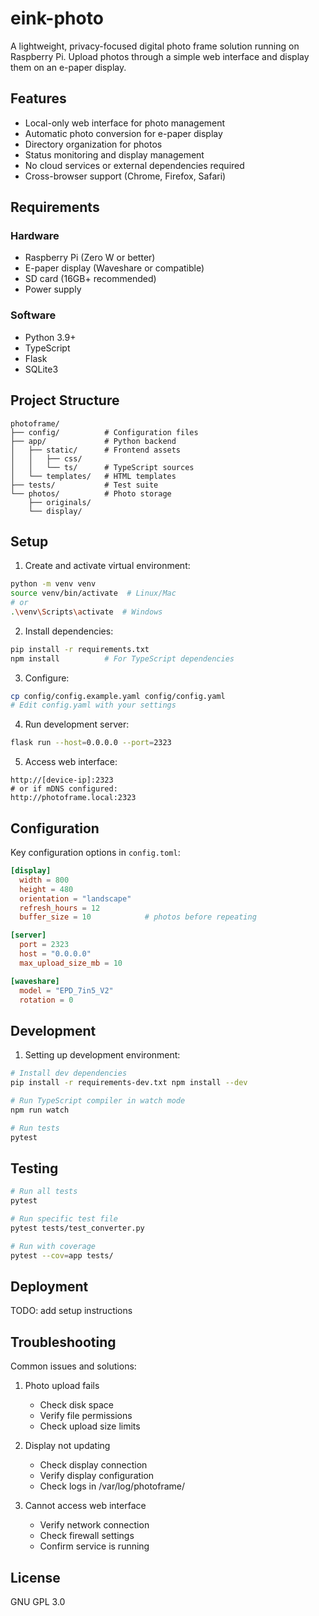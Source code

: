 # eink-photo

A lightweight, privacy-focused digital photo frame solution running on Raspberry
Pi. Upload photos through a simple web interface and display them on an e-paper
display.

## Features

- Local-only web interface for photo management
- Automatic photo conversion for e-paper display
- Directory organization for photos
- Status monitoring and display management
- No cloud services or external dependencies required
- Cross-browser support (Chrome, Firefox, Safari)

## Requirements

### Hardware
- Raspberry Pi (Zero W or better)
- E-paper display (Waveshare or compatible)
- SD card (16GB+ recommended)
- Power supply

### Software
- Python 3.9+
- TypeScript
- Flask
- SQLite3

## Project Structure
```
photoframe/
├── config/          # Configuration files
├── app/             # Python backend
│   ├── static/      # Frontend assets
│   │   ├── css/
│   │   └── ts/      # TypeScript sources
│   └── templates/   # HTML templates
├── tests/           # Test suite
└── photos/          # Photo storage
    ├── originals/
    └── display/
```

## Setup

1. Create and activate virtual environment:
```bash
python -m venv venv
source venv/bin/activate  # Linux/Mac
# or
.\venv\Scripts\activate  # Windows
```

2. Install dependencies:
```bash
pip install -r requirements.txt
npm install          # For TypeScript dependencies
```

3. Configure:
```bash
cp config/config.example.yaml config/config.yaml
# Edit config.yaml with your settings
```

4. Run development server:
```bash
flask run --host=0.0.0.0 --port=2323
```

5. Access web interface:
```
http://[device-ip]:2323
# or if mDNS configured:
http://photoframe.local:2323
```

## Configuration

Key configuration options in `config.toml`:

```toml
[display]
  width = 800
  height = 480
  orientation = "landscape"
  refresh_hours = 12
  buffer_size = 10            # photos before repeating

[server]
  port = 2323
  host = "0.0.0.0"
  max_upload_size_mb = 10

[waveshare]
  model = "EPD_7in5_V2"
  rotation = 0
```

## Development

1. Setting up development environment:

```bash
# Install dev dependencies
pip install -r requirements-dev.txt npm install --dev

# Run TypeScript compiler in watch mode
npm run watch

# Run tests
pytest
```

## Testing

```bash
# Run all tests
pytest

# Run specific test file
pytest tests/test_converter.py

# Run with coverage
pytest --cov=app tests/
```

## Deployment

TODO: add setup instructions

## Troubleshooting

Common issues and solutions:

1. Photo upload fails
   - Check disk space
   - Verify file permissions
   - Check upload size limits

2. Display not updating
   - Check display connection
   - Verify display configuration
   - Check logs in /var/log/photoframe/

3. Cannot access web interface
   - Verify network connection
   - Check firewall settings
   - Confirm service is running

## License

GNU GPL 3.0
